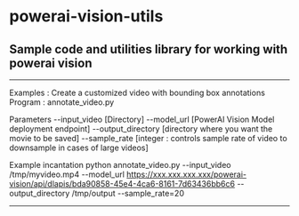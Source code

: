# powerai-vision-utils

## Sample code and utilities library for working with powerai vision

---

Examples : Create a customized video with bounding box annotations
Program : annotate_video.py

Parameters 
--input_video [Directory]
--model_url [PowerAI Vision Model deployment endpoint]
--output_directory [directory where you want the movie to be saved]
--sample_rate [integer : controls sample rate of video to downsample in cases of large videos]


Example incantation
python annotate_video.py --input_video  /tmp/myvideo.mp4 --model_url https://xxx.xxx.xxx.xxx/powerai-vision/api/dlapis/bda90858-45e4-4ca6-8161-7d63436bb6c6 --output_directory /tmp/output --sample_rate=20

---
